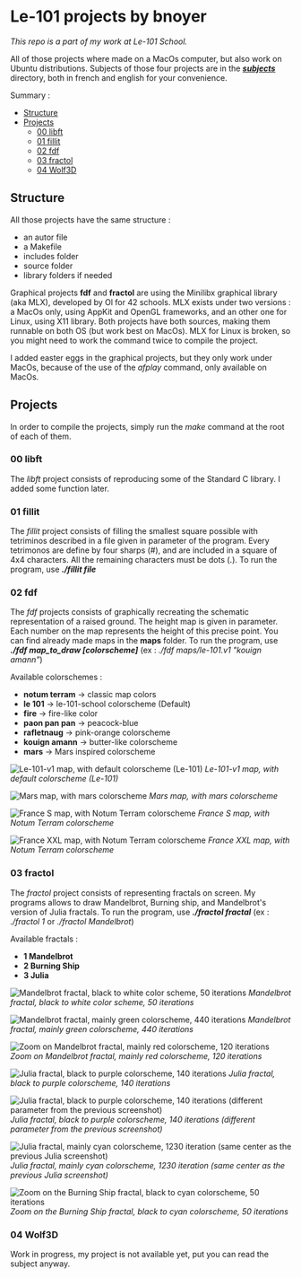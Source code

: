 
# Le-101 projects by bnoyer 
_This repo is a part of my work at Le-101 School._

All of those projects where made on a MacOs computer, but also  work on Ubuntu distributions.
Subjects of those four projects are in the [***subjects***](./subjects) directory, both in french and english for your convenience.

Summary :
- [Structure](#structure)
- [Projects](#projects)
	- [00 libft](#00-libft)
	- [01 fillit](#01-fillit)
	- [02 fdf](#02-fdf)
	- [03 fractol](#03-fractol)
	- [04 Wolf3D](#04-wolf3d)

## Structure
All those projects have the same structure :
 - an autor file
 - a Makefile
 - includes folder
 - source folder
 - library folders if needed

Graphical projects **fdf** and  **fractol** are using the Minilibx graphical library (aka MLX), developed by Ol for 42 schools. MLX exists under two versions : a MacOs only, using AppKit and OpenGL frameworks, and an other one for Linux, using X11 library. Both projects have both sources, making them runnable on both OS (but work best on MacOs).
MLX for Linux is broken, so you might need to work the command twice to compile the project.

I added easter eggs  in the graphical projects, but they only work under MacOs, because of the use of the *afplay* command, only available on MacOs.

## Projects
In order to compile the projects, simply run the _make_ command at the  root of each of them.

### 00 libft
The *libft* project consists of reproducing some of the Standard C library. I added some function later.

### 01 fillit
The *fillit* project consists of filling the smallest square possible with tetriminos described in a file given in parameter of the program. Every tetrimonos are define by four sharps (*#*), and are included in a square of 4x4 characters. All the remaining characters must be dots (.).
To run the program, use ***./fillit file***

### 02 fdf
The *fdf* projects consists of graphically recreating the schematic representation of a raised ground. The height map is given in parameter. Each number on the map represents the height of this precise point. You can find already made maps in the **maps** folder.
To run the program, use ***./fdf map_to_draw [colorscheme]*** (ex : *./fdf maps/le-101.v1 "kouign amann"*)

Available colorschemes :
- **notum terram** -> classic map colors
- **le 101** -> le-101-school colorscheme (Default)
- **fire** -> fire-like color
- **paon pan pan** -> peacock-blue
- **rafletnaug** -> pink-orange colorscheme
- **kouign amann** -> butter-like colorscheme
 - **mars** ->	Mars inspired colorscheme

![Le-101-v1 map, with default colorscheme (Le-101)](./screen/fdf/01.png?raw=true "Le-101-v1 map, with default colorscheme (Le-101)")
*Le-101-v1 map, with default colorscheme (Le-101)*

![Mars map, with mars colorscheme](./screen/fdf/02.png?raw=true "Mars map, with mars colorscheme")
*Mars map, with mars colorscheme*

![France S map, with Notum Terram colorscheme](./screen/fdf/03.png?raw=true "France S map, with Notum Terram colorscheme")
*France S map, with Notum Terram colorscheme*

![France XXL map, with Notum Terram colorscheme](./screen/fdf/04.png?raw=true "France XXL map, with Notum Terram colorscheme")
*France XXL map, with Notum Terram colorscheme*

### 03 fractol
The *fractol* project consists of representing fractals on screen. My programs allows to draw Mandelbrot, Burning ship, and Mandelbrot's version of Julia fractals.
To run the program, use ***./fractol fractal*** (ex : *./fractol 1* or *./fractol Mandelbrot*)

Available fractals :
- **1 Mandelbrot**
- **2 Burning Ship**
- **3 Julia**

![Mandelbrot fractal, black to white color scheme, 50 iterations](./screen/fractol/01.png?raw=true "Mandelbrot fractal, black to white color scheme, 50 iterations")
*Mandelbrot fractal, black to white color scheme, 50 iterations*

![Mandelbrot fractal, mainly green colorscheme, 440 iterations](./screen/fractol/02.png?raw=true "Mandelbrot fractal, mainly green colorscheme, 440 iterations")
*Mandelbrot fractal, mainly green colorscheme, 440 iterations*

![Zoom on Mandelbrot fractal, mainly red colorscheme, 120 iterations](./screen/fractol/03.png?raw=true "Zoom on Mandelbrot fractal, mainly red colorscheme, 120 iterations")
*Zoom on Mandelbrot fractal, mainly red colorscheme, 120 iterations*

![Julia fractal, black to purple colorscheme, 140 iterations](./screen/fractol/04.png?raw=true "Julia fractal, black to purple colorscheme, 140 iterations")
*Julia fractal, black to purple colorscheme, 140 iterations*

![Julia fractal, black to purple colorscheme, 140 iterations (different parameter from the previous screenshot)](./screen/fractol/05.png?raw=true "Julia fractal, black to purple colorscheme, 140 iterations (different parameter from the previous screenshot)")
*Julia fractal, black to purple colorscheme, 140 iterations (different parameter from the previous screenshot)*

![Julia fractal, mainly cyan colorscheme, 1230 iteration (same center as the previous Julia screenshot)](./screen/fractol/06.png?raw=true "Julia fractal, mainly cyan colorscheme, 1230 iteration (same center as the previous Julia screenshot)")
*Julia fractal, mainly cyan colorscheme, 1230 iteration (same center as the previous Julia screenshot)*

![Zoom on the Burning Ship fractal, black to cyan colorscheme, 50 iterations](./screen/fractol/07.png?raw=true "Zoom on the Burning Ship fractal, black to cyan colorscheme, 50 iterations")
*Zoom on the Burning Ship fractal, black to cyan colorscheme, 50 iterations*


### 04 Wolf3D
Work in progress, my project is not available yet, put you can read the subject anyway.
